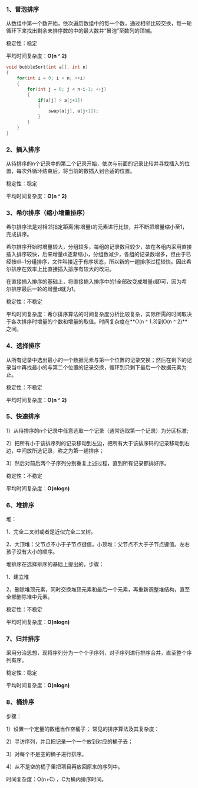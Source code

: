 ### 1、冒泡排序

从数组中第一个数开始，依次遍历数组中的每一个数，通过相邻比较交换，每一轮循环下来找出剩余未排序数的中的最大数并“冒泡”至数列的顶端。

稳定性：稳定

平均时间复杂度：**O(n ^ 2)**

```c++
void bubbleSort(int a[], int n)
{
    for(int i = 0; i < n; ++i)
    {
        for(int j = 0; j < n-i-1; ++j)
        {
			if(a[j] > a[j+1])
            {
                swap(a[j], a[j+1]);
            }
        }
    }
}
```



### 2、插入排序

从待排序的n个记录中的第二个记录开始，依次与前面的记录比较并寻找插入的位置，每次外循环结束后，将当前的数插入到合适的位置。

稳定性：稳定

平均时间复杂度：**O(n ^ 2)**



### 3、希尔排序（缩小增量排序）

希尔排序法是对相邻指定距离(称增量)的元素进行比较，并不断把增量缩小至1，完成排序。

希尔排序开始时增量较大，分组较多，每组的记录数目较少，故在各组内采用直接插入排序较快，后来增量di逐渐缩小，分组数减少，各组的记录数增多，但由于已经按di−1分组排序，文件叫接近于有序状态，所以新的一趟排序过程较快。因此希尔排序在效率上比直接插入排序有较大的改进。

在直接插入排序的基础上，将直接插入排序中的1全部改变成增量d即可，因为希尔排序最后一轮的增量d就为1。

稳定性：不稳定

平均时间复杂度：希尔排序算法的时间复杂度分析比较复杂，实际所需的时间取决于各次排序时增量的个数和增量的取值。时间复杂度在**O(n ^ 1.3)到O(n ^ 2)**之间。



### 4、选择排序

从所有记录中选出最小的一个数据元素与第一个位置的记录交换；然后在剩下的记录当中再找最小的与第二个位置的记录交换，循环到只剩下最后一个数据元素为止。

稳定性：不稳定

平均时间复杂度：**O(n ^ 2)**



### 5、快速排序

1）从待排序的n个记录中任意选取一个记录（通常选取第一个记录）为分区标准;

2）把所有小于该排序列的记录移动到左边，把所有大于该排序码的记录移动到右边，中间放所选记录，称之为第一趟排序；

3）然后对前后两个子序列分别重复上述过程，直到所有记录都排好序。

稳定性：不稳定

平均时间复杂度：**O(nlogn)**



### 6、堆排序

堆：

1、完全二叉树或者是近似完全二叉树。

2、大顶堆：父节点不小于子节点键值，小顶堆：父节点不大于子节点键值。左右孩子没有大小的顺序。

堆排序在选择排序的基础上提出的，步骤：

1、建立堆

2、删除堆顶元素，同时交换堆顶元素和最后一个元素，再重新调整堆结构，直至全部删除堆中元素。

稳定性：不稳定

平均时间复杂度：**O(nlogn)**



### 7、归并排序

采用分治思想，现将序列分为一个个子序列，对子序列进行排序合并，直至整个序列有序。

稳定性：稳定

平均时间复杂度：**O(nlogn)**



### 8、桶排序

步骤：

1）设置一个定量的数组当作空桶子； 常见的排序算法及其复杂度：

2）寻访序列，并且把记录一个一个放到对应的桶子去；

3）对每个不是空的桶子进行排序。

4）从不是空的桶子里把项目再放回原来的序列中。

时间复杂度：O(n+C) ，C为桶内排序时间。

